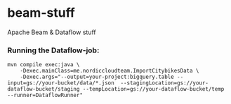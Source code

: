 # beam-stuff
Apache Beam &amp; Dataflow stuff

### Running the Dataflow-job:

```
mvn compile exec:java \
    -Dexec.mainClass=me.nordiccloudteam.ImportCitybikesData \
    -Dexec.args="--output=your-project:bigquery.table --input=gs://your-bucket/data/*.json  --stagingLocation=gs://your-dataflow-bucket/staging --tempLocation=gs://your-dataflow-bucket/temp --runner=DataflowRunner"
```